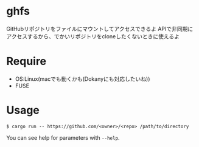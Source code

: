 # ghfs
GitHubリポジトリをファイルにマウントしてアクセスできるよ
APIで非同期にアクセスするから、でかいリポジトリをcloneしたくないときに使えるよ

# Require
- OS:Linux(macでも動くかも(Dokanyにも対応したいね))
- FUSE

# Usage
```
$ cargo run -- https://github.com/<owner>/<repo> /path/to/directory
```
You can see help for parameters with `--help`.
